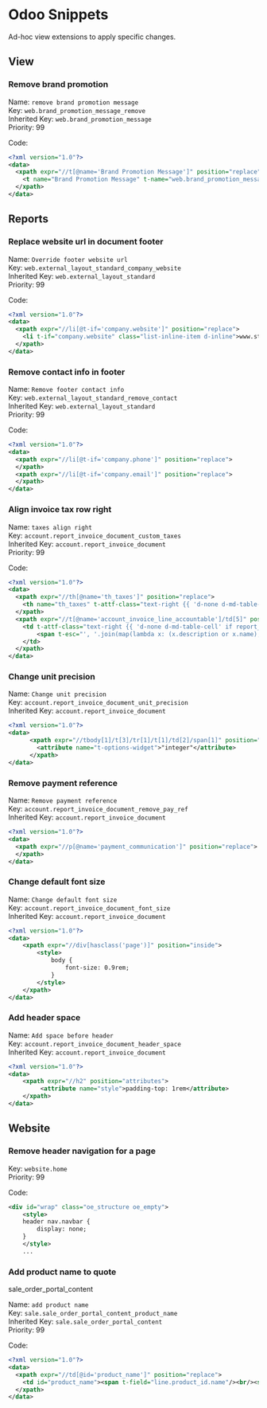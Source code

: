 # Odoo Snippets

Ad-hoc view extensions to apply specific changes.

## View

### Remove brand promotion

Name: `remove brand promotion message`  
Key: `web.brand_promotion_message_remove`  
Inherited Key: `web.brand_promotion_message`  
Priority: 99  

Code:
```xml
<?xml version="1.0"?>
<data>
  <xpath expr="//t[@name='Brand Promotion Message']" position="replace">
  	<t name="Brand Promotion Message" t-name="web.brand_promotion_message"></t>
  </xpath>
</data>
```

## Reports

### Replace website url in document footer

Name: `Override footer website url`  
Key: `web.external_layout_standard_company_website`  
Inherited Key: `web.external_layout_standard`  
Priority: 99  

Code:
```xml
<?xml version="1.0"?>
<data>
  <xpath expr="//li[@t-if='company.website']" position="replace">
  	<li t-if="company.website" class="list-inline-item d-inline">www.stiärbiär.ch</li>
  </xpath>
</data>
```

### Remove contact info in footer

Name: `Remove footer contact info`  
Key: `web.external_layout_standard_remove_contact`  
Inherited Key: `web.external_layout_standard`  
Priority: 99  

Code:
```xml
<?xml version="1.0"?>
<data>
  <xpath expr="//li[@t-if='company.phone']" position="replace">
  </xpath>
  <xpath expr="//li[@t-if='company.email']" position="replace">
  </xpath>
</data>
```

### Align invoice tax row right

Name: `taxes align right`  
Key: `account.report_invoice_document_custom_taxes`  
Inherited Key: `account.report_invoice_document`  
Priority: 99  

Code:
```xml
<?xml version="1.0"?>
<data>
  <xpath expr="//th[@name='th_taxes']" position="replace">
  	<th name="th_taxes" t-attf-class="text-right {{ 'd-none d-md-table-cell' if report_type == 'html' else '' }}"><span>Steuern</span></th>
  </xpath>
  <xpath expr="//t[@name='account_invoice_line_accountable']/td[5]" position="replace">
  	<td t-attf-class="text-right {{ 'd-none d-md-table-cell' if report_type == 'html' else '' }}">
  		<span t-esc="', '.join(map(lambda x: (x.description or x.name), line.tax_ids))" id="line_tax_ids"/>
  	</td>
  </xpath>
</data>
```

### Change unit precision

Name: `Change unit precision`  
Key: `account.report_invoice_document_unit_precision`  
Inherited Key: `account.report_invoice_document`  

```xml
<?xml version="1.0"?>
<data>
	  <xpath expr="//tbody[1]/t[3]/tr[1]/t[1]/td[2]/span[1]" position="attributes">
		<attribute name="t-options-widget">"integer"</attribute>
	  </xpath>
</data>
```

### Remove payment reference

Name: `Remove payment reference`  
Key: `account.report_invoice_document_remove_pay_ref`  
Inherited Key: `account.report_invoice_document`  

```xml
<?xml version="1.0"?>
<data>
  <xpath expr="//p[@name='payment_communication']" position="replace">
  </xpath>
</data>
```

### Change default font size

Name: `Change default font size`  
Key: `account.report_invoice_document_font_size`  
Inherited Key: `account.report_invoice_document`  

```xml
<?xml version="1.0"?>
<data>
	<xpath expr="//div[hasclass('page')]" position="inside">
		<style>
			body {
				font-size: 0.9rem;
			}
		</style>
	</xpath>
</data>
```

### Add header space

Name: `Add space before header`  
Key: `account.report_invoice_document_header_space`  
Inherited Key: `account.report_invoice_document`  

```xml
<?xml version="1.0"?>
<data>
	<xpath expr="//h2" position="attributes">
		 <attribute name="style">padding-top: 1rem</attribute>
	</xpath>
</data>
```

## Website

### Remove header navigation for a page

Key: `website.home`  
Priority: 99  

Code:
```xml
<div id="wrap" class="oe_structure oe_empty">
	<style>
	header nav.navbar {  
		display: none;  
	}
	</style>
	...
```

### Add product name to quote

sale_order_portal_content

Name: `add product name`  
Key: `sale.sale_order_portal_content_product_name`  
Inherited Key: `sale.sale_order_portal_content`  
Priority: 99  

Code:
```xml
<?xml version="1.0"?>
<data>
  <xpath expr="//td[@id='product_name']" position="replace">
  	<td id="product_name"><span t-field="line.product_id.name"/><br/><span class="font-italic" t-field="line.name"/></td>
  </xpath>
</data>
```

